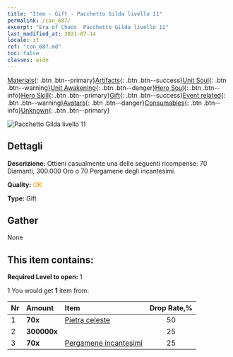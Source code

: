 ```yaml
---
title: "Item - Gift - Pacchetto Gilda livello 11"
permalink: /con_687/
excerpt: "Era of Chaos  Pacchetto Gilda livello 11"
last_modified_at: 2021-07-14
locale: it
ref: "con_687.md"
toc: false
classes: wide
---
```

 [Materials](/ItemsIT/){: .btn .btn--primary}[Artifacts](/ItemsIT/Artifacts/){: .btn .btn--success}[Unit Soul](/ItemsIT/UnitSoul/){: .btn .btn--warning}[Unit Awakening](/ItemsIT/UnitAwakening/){: .btn .btn--danger}[Hero Soul](/ItemsIT/HeroSoul/){: .btn .btn--info}[Hero Skill](/ItemsIT/HeroSkill/){: .btn .btn--primary}[Gift](/ItemsIT/Gift/){: .btn .btn--success}[Event related](/ItemsIT/Events/){: .btn .btn--warning}[Avatars](/ItemsIT/Avatars/){: .btn .btn--danger}[Consumables](/ItemsIT/Consumables/){: .btn .btn--info}[Unknown](/ItemsIT/Unknown/){: .btn .btn--primary}

 ![Pacchetto Gilda livello 11](/images/t/i_50002.png)

## Dettagli
 **Descrizione:** Ottieni casualmente una delle seguenti ricompense: 70 Diamanti, 300.000 Oro o 70 Pergamene degli incantesimi.

 **Quality:** <span style="color: #FF8C00">OK</span>

 **Type:** Gift

## Gather

  None

## This item contains:

 **Required Level to open:** 1

 1 You would get **1** item  from:

  | Nr | Amount |     Item    | Drop Rate,% |
  |:---|:-------|:------------|:---------:|
  | 1 |  **70x** | [Pietra celeste](/ItemsIT/art_188/) | 50 | 
  | 2 |  **300000x** | <i class="fas fa-coins"/> | 25 | 
  | 3 |  **70x** | [Pergamene incantesimi](/ItemsIT/con_694/) | 25 | 
